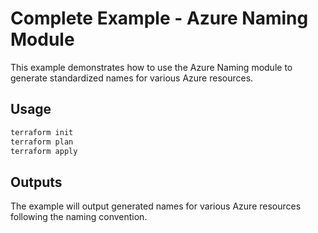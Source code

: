 # Complete Example - Azure Naming Module

This example demonstrates how to use the Azure Naming module to generate standardized names for various Azure resources.

## Usage

```bash
terraform init
terraform plan
terraform apply
```

## Outputs

The example will output generated names for various Azure resources following the naming convention.
